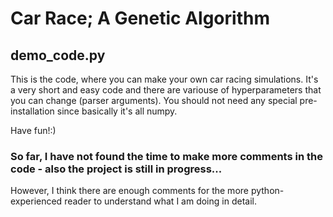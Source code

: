 # Car Race; A Genetic Algorithm

## demo_code.py
This is the code, where you can make your own car racing simulations. It's a very short and easy code and there are variouse of hyperparameters that you can change (parser arguments). You should not need any special pre-installation since basically it's all numpy.

Have fun!:)

### So far, I have not found the time to make more comments in the code - also the project is still in progress... 
However, I think there are enough comments for the more python-experienced reader to understand what I am doing in detail.


